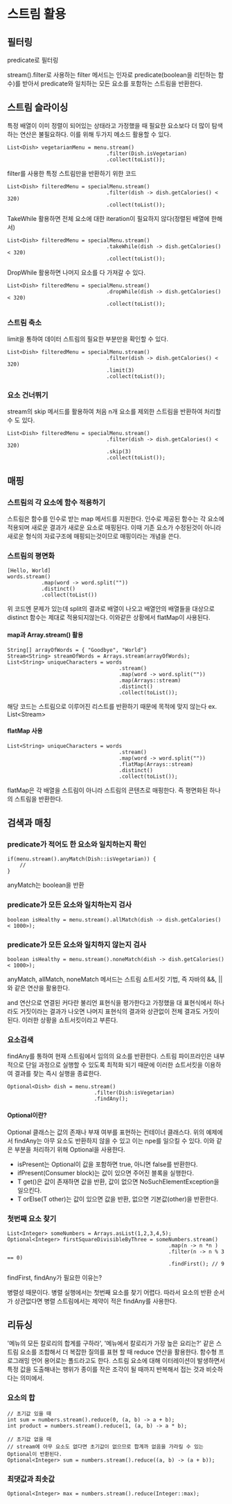 # 스트림 활용

## 필터링

predicate로 필터링

stream().filter로 사용하는 filter 메서드는 인자로 predicate(boolean을 리턴하는 함수)를 받아서 predicate와 일치하는 모든 요소를 포함하는 스트림을 반환한다.

## 스트림 슬라이싱

특정 배열이 이미 정렬이 되어있는 상태라고 가정했을 때 필요한 요소보다 더 많이 탐색하는 연산은 불필요하다. 이를 위해 두가지 메소드 활용할 수 있다.

```
List<Dish> vegetarianMenu = menu.stream()
                                .filter(Dish.isVegetarian)
                                .collect(toList());
```

filter를 사용한 특정 스트림만을 반환하기 위한 코드

```
List<Dish> filteredMenu = specialMenu.stream()
                                .filter(dish -> dish.getCalories() < 320)
                                .collect(toList());
```

TakeWhile 활용하면 전체 요소에 대한 iteration이 필요하지 않다(정렬된 배열에 한해서)

```
List<Dish> filteredMenu = specialMenu.stream()
                                .takeWhile(dish -> dish.getCalories() < 320)
                                .collect(toList());
```

DropWhile 활용하면 나머지 요소를 다 가져갈 수 있다.

```
List<Dish> filteredMenu = specialMenu.stream()
                                .dropWhile(dish -> dish.getCalories() < 320)
                                .collect(toList());
```

### 스트림 축소

limit을 통하여 데이터 스트림의 필요한 부분만을 확인할 수 있다.

```
List<Dish> filteredMenu = specialMenu.stream()
                                .filter(dish -> dish.getCalories() < 320)
                                .limit(3)
                                .collect(toList());
```

### 요소 건너뛰기

stream의 skip 메서드를 활용하여 처음 n개 요소를 제외한 스트림을 반환하여 처리할 수 도 있다.


```
List<Dish> filteredMenu = specialMenu.stream()
                                .filter(dish -> dish.getCalories() < 320)
                                .skip(3)
                                .collect(toList());
```

## 매핑

### 스트림의 각 요소에 함수 적용하기

스트림은 함수를 인수로 받는 map 메서드를 지원한다. 인수로 제공된 함수는 각 요소에 적용되며 새로운 결과가 새로운 요소로 매핑된다. 이때 기존 요소가 수정된것이 아니라 새로운 형식의 자료구조에 매핑되는것이므로 매핑이라는 개념을 쓴다.

### 스트림의 평면화

```
[Hello, World]
words.stream()
           .map(word -> word.split(""))
           .distinct()
           .collect(toList())
```

위 코드엔 문제가 있는데 split의 결과로 배열이 나오고 배열안의 배열들을 대상으로 distinct 함수는 제대로 적용되지않는다.
이와같은 상황에서 flatMap이 사용된다.

#### map과 Array.stream() 활용

```
String[] arrayOfWords = { "Goodbye", "World"}
Stream<String> streamOfWords = Arrays.stream(arrayOfWords);
List<String> uniqueCharacters = words
                                    .stream()
                                    .map(word -> word.split(""))
                                    .map(Arrays::stream)
                                    .distinct()
                                    .collect(toList());

```

해당 코드는 스트림으로 이루어진 리스트를 반환하기 때문에 목적에 맞지 않는다
ex. List<Stream<String>>

#### flatMap 사용

```
List<String> uniqueCharacters = words
                                    .stream()
                                    .map(word -> word.split(""))
                                    .flatMap(Arrays::stream)
                                    .distinct()
                                    .collect(toList());
```

flatMap은 각 배열을 스트림이 아니라 스트림의 콘텐츠로 매핑한다. 즉 평면화된 하나의 스트림을 반환한다.

## 검색과 매칭

### predicate가 적어도 한 요소와 일치하는지 확인


```
if(menu.stream().anyMatch(Dish::isVegetarian)) {
    //
}
```
anyMatch는 boolean을 반환

### predicate가 모든 요소와 일치하는지 검사

```
boolean isHealthy = menu.stream().allMatch(dish -> dish.getCalories() < 1000>);
```

### predicate가 모든 요소와 일치하지 않는지 검사

```
boolean isHealthy = menu.stream().noneMatch(dish -> dish.getCalories() < 1000>);
```

anyMatch, allMatch, noneMatch 메서드는 스트림 쇼트서킷 기법, 즉 자바의 &&, ||와 같은 연산을 활용한다.

and 연산으로 연결된 커다란 불리언 표현식을 평가한다고 가정했을 대 표현식에서 하나라도 거짓이라는 결과가 나오면 나머지 표현식의 결과와 상관없이 전체 결과도 거짓이 된다. 이러한 상황을 쇼트서킷이라고 부른다.

### 요소검색

findAny를 통하여 현재 스트림에서 임의의 요소를 반환한다. 스트림 파이프라인은 내부적으로 단일 과정으로 실행할 수 있도록 최적화 되기 때문에 이러한 쇼트서킷을 이용하여 결과를 찾는 즉시 실행을 종료한다.

```
Optional<Dish> dish = menu.stream()
                            .filter(Dish:isVegetarian)
                            .findAny();
```

#### Optional이란?

Optional 클래스는 값의 존재나 부재 여부를 표현하는 컨테이너 클래스다. 위의 예제에서 findAny는 아무 요소도 반환하지 않을 수 있고 이는 npe를 일으킬 수 있다. 이와 같은 부분을 처리하기 위해 Optional을 사용한다.

- isPresent는 Optional이 값을 포함하면 true, 아니면 false를 반환한다.
- ifPresent(Consumer <T> block)는 값이 있으면 주어진 블록을 실행한다.
- T get()은 값이 존재하면 값을 반환, 값이 없으면 NoSuchElementException을 일으킨다.
- T orElse(T other)는 값이 있으면 값을 반환, 없으면 기본값(other)을 반환한다.

### 첫번째 요소 찾기

```
List<Integer> someNumbers = Arrays.asList(1,2,3,4,5);
Optional<Integer> firstSquareDivisibleByThree = someNumbers.stream()
                                                    .map(n -> n *n )
                                                    .filter(n -> n % 3 == 0)
                                                    .findFirst(); // 9
```

findFirst, findAny가 필요한 이유는?

병렬성 때문이다. 병렬 실행에서는 첫번째 요소를 찾기 어렵다. 따라서 요소의 반환 순서가 상관없다면 병렬 스트림에서는 제약이 적은 findAny를 사용한다.

## 리듀싱

'메뉴의 모든 칼로리의 합계를 구하라', '메뉴에서 칼로리가 가장 높은 요리는?' 같은 스트림 요소를 조합해서 더 복잡한 질의를 표현 할 때 reduce 연산을 활용한다.
함수형 프로그래밍 언어 용어로는 폴드라고도 한다. 스트림 요소에 대해 이터레이션이 발생하면서 특정 값을 도출해내는 행위가 종이를 작은 조각이 될 때까지 반복해서 접는 것과 비슷하다는 의미에서.

### 요소의 합

```
// 초기값 있을 때
int sum = numbers.stream().reduce(0, (a, b) -> a + b);
int product = numbers.stream().reduce(1, (a, b) -> a * b);

// 초기값 없을 때
// stream에 아무 요소도 없다면 초기값이 없으므로 합계까 없음을 가라킬 수 있는 Optional이 반환된다.
Optional<Integer> sum = numbers.stream().reduce((a, b) -> (a + b));

```

### 최댓값과 최솟값

```
Optional<Integer> max = numbers.stream().reduce(Integer::max);
```